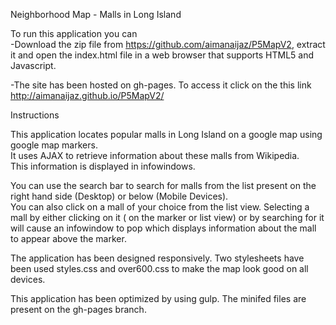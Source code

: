 Neighborhood Map - Malls in Long Island

To run this application you can  
-Download the zip file from https://github.com/aimanaijaz/P5MapV2, extract it and open the index.html file in a web browser that supports HTML5 and Javascript.      

-The site has been hosted on gh-pages. To access it click on the this link http://aimanaijaz.github.io/P5MapV2/

Instructions

This application locates popular malls in Long Island on a google map using google map markers.   
It uses AJAX to retrieve information about these malls from Wikipedia.   
This information is displayed in infowindows.  

You can use the search bar to search for malls from the list present on the right hand side (Desktop) or below (Mobile Devices).    
You can also click on a mall of your choice from the list view. 
Selecting a mall by either clicking on it ( on the marker or list view) or by searching for it will cause an infowindow to pop which displays information about the mall to appear above the marker.   

The application has been designed responsively. Two stylesheets have been used styles.css and over600.css to make the map look good on all devices.   

This application has been optimized by using gulp. The minifed files are present on the gh-pages branch.  




